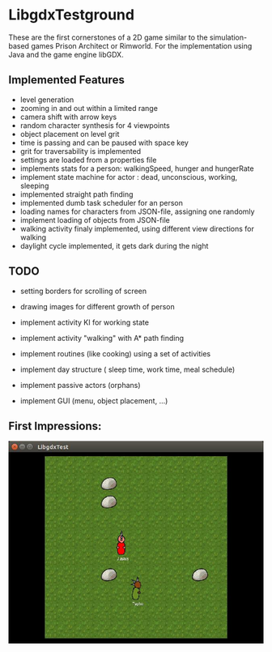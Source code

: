 # LibgdxTestground
These are the first cornerstones of a 2D game similar to the simulation-based games Prison Architect or Rimworld. 
For the implementation using Java and the game engine libGDX.

## Implemented Features
* level generation
* zooming in and out within a limited range
* camera shift with arrow keys
* random character synthesis for 4 viewpoints
* object placement on level grit
* time is passing and can be paused with space key
* grit for traversability is implemented
* settings are loaded from a properties file
* implements stats for a person: walkingSpeed, hunger and hungerRate
* implement state machine for actor : dead, unconscious, working, sleeping
* implemented straight path finding
* implemented dumb task scheduler for an person
* loading names for characters from JSON-file, assigning one randomly
* implement loading of objects from JSON-file
* walking activity finaly implemented, using different view directions for walking
* daylight cycle implemented, it gets dark during the night

## TODO

* setting borders for scrolling of screen
* drawing images for different growth of person
* implement activity KI for working state
* implement activity "walking" with A* path finding
* implement routines (like cooking) using a set of activities
* implement day structure ( sleep time, work time, meal schedule)
* implement passive actors (orphans)

* implement GUI (menu, object placement, ...)



## First Impressions:
![alt tag](https://raw.githubusercontent.com/daelmo/LibgdxTestground/master/assets/screenshots/17-05-16.jpg)
